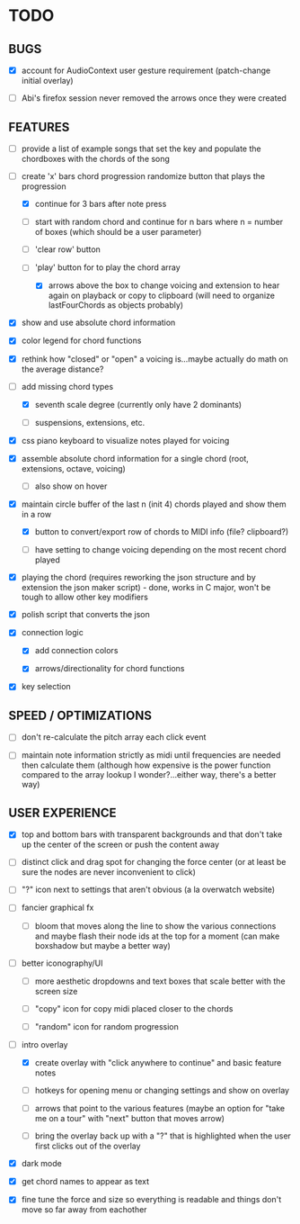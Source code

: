 # TODO

## BUGS

- [x] account for AudioContext user gesture requirement (patch-change initial overlay)

- [ ] Abi's firefox session never removed the arrows once they were created

## FEATURES

- [ ] provide a list of example songs that set the key and populate the chordboxes with the chords of the song

- [ ] create 'x' bars chord progression randomize button that plays the progression

  - [x] continue for 3 bars after note press

  - [ ] start with random chord and continue for n bars where n = number of boxes (which should be a user parameter)

  - [ ] 'clear row' button

  - [ ] 'play' button for to play the chord array

    - [x] arrows above the box to change voicing and extension to hear again on playback or copy to clipboard (will need to organize lastFourChords as objects probably)

- [x] show and use absolute chord information

- [x] color legend for chord functions

- [x] rethink how "closed" or "open" a voicing is...maybe actually do math on the average distance?

- [ ] add missing chord types

  - [x] seventh scale degree (currently only have 2 dominants)

  - [ ] suspensions, extensions, etc.
  
- [x] css piano keyboard to visualize notes played for voicing

- [x] assemble absolute chord information for a single chord (root, extensions, octave, voicing)

  - [ ] also show on hover

- [x] maintain circle buffer of the last n (init 4) chords played and show them in a row

  - [x] button to convert/export row of chords to MIDI info (file? clipboard?)

  - [ ] have setting to change voicing depending on the most recent chord played

- [x] playing the chord (requires reworking the json structure and by extension the json maker script) - done, works in C major, won't be tough to allow other key modifiers

- [x] polish script that converts the json

- [X] connection logic

  - [x] add connection colors

  - [x] arrows/directionality for chord functions

- [x] key selection

## SPEED / OPTIMIZATIONS

- [ ] don't re-calculate the pitch array each click event

- [ ] maintain note information strictly as midi until frequencies are needed then calculate them (although how expensive is the power function compared to the array lookup I wonder?...either way, there's a better way)

## USER EXPERIENCE

- [x] top and bottom bars with transparent backgrounds and that don't take up the center of the screen or push the content away

- [ ] distinct click and drag spot for changing the force center (or at least be sure the nodes are never inconvenient to click)

- [ ] "?" icon next to settings that aren't obvious (a la overwatch website)

- [ ] fancier graphical fx
  
  - [ ] bloom that moves along the line to show the various connections and maybe flash their node ids at the top for a moment (can make boxshadow but maybe a better way)

- [ ] better iconography/UI

  - [ ] more aesthetic dropdowns and text boxes that scale better with the screen size

  - [ ] "copy" icon for copy midi placed closer to the chords

  - [ ] "random" icon for random progression

- [ ] intro overlay

  - [x] create overlay with "click anywhere to continue" and basic feature notes

  - [ ] hotkeys for opening menu or changing settings and show on overlay

  - [ ] arrows that point to the various features (maybe an option for "take me on a tour" with "next" button that moves arrow)

  - [ ] bring the overlay back up with a "?" that is highlighted when the user first clicks out of the overlay

- [x] dark mode

- [x] get chord names to appear as text

- [x] fine tune the force and size so everything is readable and things don't move so far away from eachother
